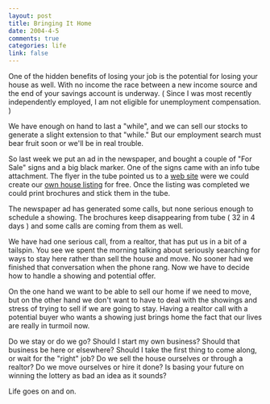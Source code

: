 ```yaml
--- 
layout: post
title: Bringing It Home
date: 2004-4-5
comments: true
categories: life
link: false
---
```

One of the hidden benefits of losing your job is the potential for losing your house as well. With no income the race between a new income source and the end of your savings account is underway. ( Since I was most recently independently employed, I am not eligible for unemployment compensation. )

We have enough on hand to last a "while", and we can sell our stocks to generate a slight extension to that "while." But our employment search must bear fruit soon or we'll be in real trouble.

So last week we put an ad in the newspaper, and bought a couple of "For Sale" signs and a big black marker. One of the signs came with an info tube attachment. The flyer in the tube pointed us to a <a href="http://infotube.net" title="InfoTube.net">web site</a> were we could create our <a href="http://infotube.gonehome.com/74226" title="Pool For Sale, House Included">own house listing</a> for free. Once the listing was completed we could print brochures and stick them in the tube.

The newspaper ad has generated some calls, but none serious enough to schedule a showing. The brochures keep disappearing from tube ( 32 in 4 days ) and some calls are coming from them as well.

We have had one serious call, from a realtor, that has put us in a bit of a tailspin. You see we spent the morning talking about seriously searching for ways to stay here rather than sell the house and move. No sooner had we finished that conversation when the phone rang. Now we have to decide how to handle a showing and potential offer.

On the one hand we want to be able to sell our home if we need to move, but on the other hand we don't want to have to deal with the showings and stress of trying to sell if we are going to stay. Having a realtor call with a potential buyer who wants a showing just brings home the fact that our lives are really in turmoil now.

Do we stay or do we go? Should I start my own business? Should that business be here or elsewhere? Should I take the first thing to come along, or wait for the "right" job? Do we sell the house ourselves or through a realtor? Do we move ourselves or hire it done? Is basing your future on winning the lottery as bad an idea as it sounds?

Life goes on and on.
